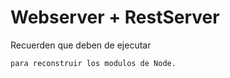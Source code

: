 # Webserver + RestServer

Recuerden que deben de ejecutar
```npm install´´´ 
para reconstruir los modulos de Node.